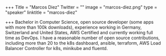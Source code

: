 +++
Title = "Marcos Diez"
Twitter = ""
image = "marcos-diez.png"
type = "speaker"
linktitle = "marcos-diez"

+++
Bachelor in Computer Science, open source developer (some apps with more than 100k downloads), experience working in Germany, Switzerland and United States, AWS Certified and currently working full time as DevOps. I have a reasonable number of open source contributions, including more than 20 to the k8s dashboard, 
ansible, terraform, AWS Load Balancer Controller for k8s, minikube and fluentd. 
